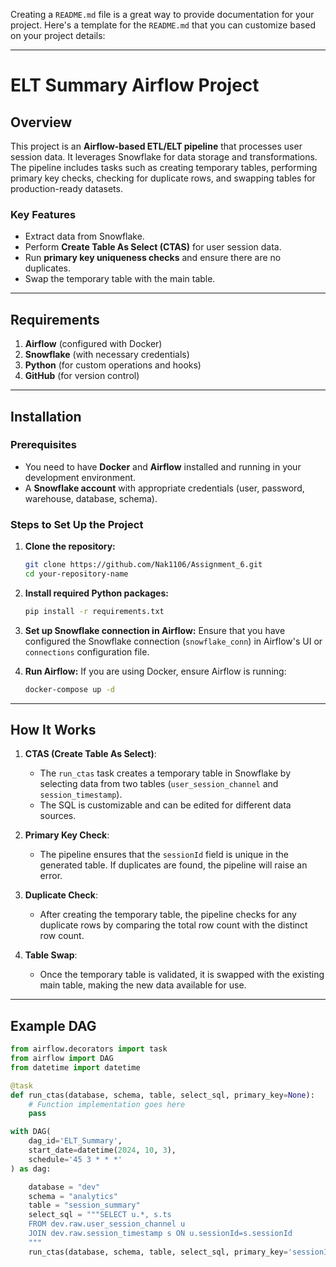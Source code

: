 Creating a `README.md` file is a great way to provide documentation for your project. Here's a template for the `README.md` that you can customize based on your project details:

---

# ELT Summary Airflow Project

## Overview

This project is an **Airflow-based ETL/ELT pipeline** that processes user session data. It leverages Snowflake for data storage and transformations. The pipeline includes tasks such as creating temporary tables, performing primary key checks, checking for duplicate rows, and swapping tables for production-ready datasets.

### Key Features
- Extract data from Snowflake.
- Perform **Create Table As Select (CTAS)** for user session data.
- Run **primary key uniqueness checks** and ensure there are no duplicates.
- Swap the temporary table with the main table.

---

## Requirements

1. **Airflow** (configured with Docker)
2. **Snowflake** (with necessary credentials)
3. **Python** (for custom operations and hooks)
4. **GitHub** (for version control)

---

## Installation

### Prerequisites

- You need to have **Docker** and **Airflow** installed and running in your development environment.
- A **Snowflake account** with appropriate credentials (user, password, warehouse, database, schema).

### Steps to Set Up the Project

1. **Clone the repository:**
   ```bash
   git clone https://github.com/Nak1106/Assignment_6.git
   cd your-repository-name
   ```

2. **Install required Python packages:**
   ```bash
   pip install -r requirements.txt
   ```

3. **Set up Snowflake connection in Airflow:**
   Ensure that you have configured the Snowflake connection (`snowflake_conn`) in Airflow's UI or `connections` configuration file.

4. **Run Airflow:**
   If you are using Docker, ensure Airflow is running:
   ```bash
   docker-compose up -d
   ```

---

## How It Works

1. **CTAS (Create Table As Select)**: 
   - The `run_ctas` task creates a temporary table in Snowflake by selecting data from two tables (`user_session_channel` and `session_timestamp`).
   - The SQL is customizable and can be edited for different data sources.

2. **Primary Key Check**: 
   - The pipeline ensures that the `sessionId` field is unique in the generated table. If duplicates are found, the pipeline will raise an error.

3. **Duplicate Check**: 
   - After creating the temporary table, the pipeline checks for any duplicate rows by comparing the total row count with the distinct row count.

4. **Table Swap**:
   - Once the temporary table is validated, it is swapped with the existing main table, making the new data available for use.

---

## Example DAG

```python
from airflow.decorators import task
from airflow import DAG
from datetime import datetime

@task
def run_ctas(database, schema, table, select_sql, primary_key=None):
    # Function implementation goes here
    pass

with DAG(
    dag_id='ELT_Summary',
    start_date=datetime(2024, 10, 3),
    schedule='45 3 * * *'
) as dag:

    database = "dev"
    schema = "analytics"
    table = "session_summary"
    select_sql = """SELECT u.*, s.ts
    FROM dev.raw.user_session_channel u
    JOIN dev.raw.session_timestamp s ON u.sessionId=s.sessionId
    """
    run_ctas(database, schema, table, select_sql, primary_key='sessionId')
```  
